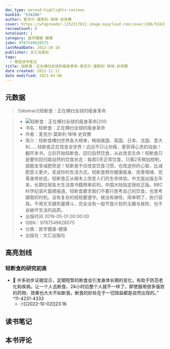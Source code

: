 ```yaml
---
doc_type: weread-highlights-reviews
bookId: "534286"
author: 麦克尔·莫斯利 咪咪·史宾赛
cover: https://wfqqreader-1252317822.image.myqcloud.com/cover/286/534286/t7_534286.jpg
reviewCount: 0
noteCount: 1
category: 医学健康-健康
isbn: 9787549628575
lastReadDate: 2022-10-16
publisher: 文汇出版社
tags:
  - 微信读书笔记
title: 轻断食：正在横扫全球的瘦身革命-麦克尔·莫斯利 咪咪·史宾赛
date created: 2022-11-12
date modified: 2023-03-08
---
```


## 元数据

>[!abstract]轻断食：正在横扫全球的瘦身革命

> - ![轻断食：正在横扫全球的瘦身革命|200](https://wfqqreader-1252317822.image.myqcloud.com/cover/286/534286/t7_534286.jpg)
> - 书名：轻断食：正在横扫全球的瘦身革命
> - 作者：麦克尔·莫斯利 咪咪·史宾赛
> - 简介：轻断食横扫世界各大榜单，畅销美国、英国、日本、法国、意大利……轻断食正在改变全世界！远远不只让你瘦，更获得心灵的自由！翻开本书，立刻开始轻断食，回归自然饮食，从此改变生命！轻断食只是要你回归超自然的饮食状态：每周5天正常饮食，只需2天稍加控制，就能坐享减肥奇迹！轻断食不仅改变饮食习惯，也改造你的心智，比减肥意义更大，变成你的生活方式。轻断食帮你健康瘦身、改善情绪、完善身体状态。轻断食正从根本上改变人们的生命体验。中文版出版五年来，长期位居各大生活类书籍榜单前列。中国大陆指定授权正版。BBC科学纪录片震撼报道。轻断食要求我们不要只思考自己的饮食，也思考摄取的时机。没有复杂的规矩要遵守。做法有弹性，简单明了，执行容易。不用天天跟热量搏斗，完全没有一般节食计划的无趣与挫败，也不会破坏生活的品质。
> - 出版时间 2019-05-01 00:00:00
> - ISBN：9787549628575
> - 分类：医学健康-健康
> - 出版社：文汇出版社

## 高亮划线

### 轻断食的研究初衷

- 📌 许多初步证据显示，定期短暂的断食会引发身体长期的变化，有助于防范老化和疾病。让一个人去断食，24小时后整个人就不一样了。即使服用很多强效的药物，效果也大大不如断食。断食的妙处在于一切效益都是自然出现的。” ^11-4231-4333
	- ⏱[[2022-10-02]]23:16

## 读书笔记

## 本书评论
